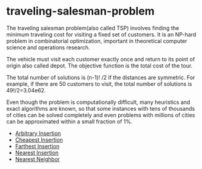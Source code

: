 # traveling-salesman-problem

The traveling salesman problem(also called TSP) involves finding the minimum traveling cost for visiting a fixed set of customers. It is an NP-hard problem in combinatorial optimization, important in theoretical computer science and operations research.

The vehicle must visit each customer exactly once and return to its point of origin also called depot.
The objective function is the total cost of the tour.

The total number of solutions is (n-1)! /2 if the distances are symmetric.
For example, if there are 50 customers to visit, the total number of solutions is 49!/2=3.04e62.

Even though the problem is computationally difficult, many heuristics and exact algorithms are known, so that some instances with tens of thousands of cities can be solved completely and even problems with millions of cities can be approximated within a small fraction of 1%.

- [Arbitrary Insertion](src/ArbitraryInsertion.java)
- [Cheapest Insertion](src/CheapestInsertion.java)
- [Farthest Insertion](src/FarthestInsertion.java)
- [Nearest Insertion](src/NearestInsertion.java)
- [Nearest Neighbor](src/NearestNeighbor.java)

